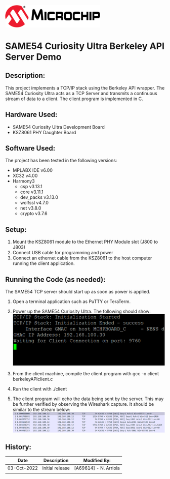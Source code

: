 <a href="https://www.microchip.com" rel="nofollow"><img src="images/microchip.png" alt="MCHP" width="300"/></a>

# SAME54 Curiosity Ultra Berkeley API Server Demo



## Description:

This project implements a TCP/IP stack using the Berkeley API wrapper. The SAME54 Curiosity Ultra acts as a TCP Server and transmits a continuous stream of data to a client.
The client program is implemented in C.


## Hardware Used:

- SAME54 Curiosity Ultra Development Board
- KSZ8061 PHY Daughter Board


## Software Used:

The project has been tested in the following versions:

- MPLABX IDE v6.00
- XC32 v4.00
- Harmony3
  - csp v3.13.1
  - core v3.11.1
  - dev_packs v3.13.0
  - wolfssl v4.7.0
  - net v3.8.0
  - crypto v3.7.6



## Setup:

1. Mount the KSZ8061 module to the Ethernet PHY Module slot (J800 to J803) 
2. Connect USB cable for programming and power
3. Connect an ethernet cable from the KSZ8061 to the host computer running the client application.



## Running the Code (as needed):

The SAME54 TCP server should start up as soon as power is applied.

1. Open a terminal application such as PuTTY or TeraTerm.
2. Power up the SAME54 Curiosity Ultra. The following should show:
![demo](images/TerminalCapture.PNG)

3. From the client machine, compile the client program with
gcc -o client berkeleyAPIclient.c
4. Run the client with
./client
5. The client program will echo the data being sent by the server. This may be further verified by observing the Wireshark capture.
It should be similar to the stream below:
![pcap](images/WiresharkCapture.PNG)



## History:


| Date        | Description     | Modified By:            |
| ----------- | --------------- | ----------------------- |
| 03-Oct-2022 | Initial release | [A69614] - N. Arriola   |
|             |                 |                         |

